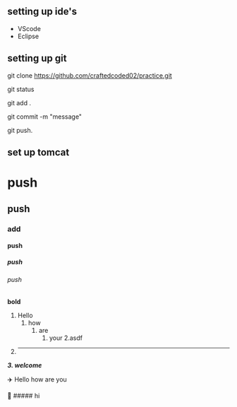 ## setting up ide's
* VScode
* Eclipse

## setting up git
git clone https://github.com/craftedcoded02/practice.git

git status

git add .

git commit -m "message"  

git push.
   
## set up tomcat

# push
## push
### add
#### push
##### push
###### push
**bold**
1. Hello
   1. how  
      1. are 
         1. your
         2.asdf
2. ----------
_**3. welcome**_

:airplane: Hello how are you

:dart: ##### hi